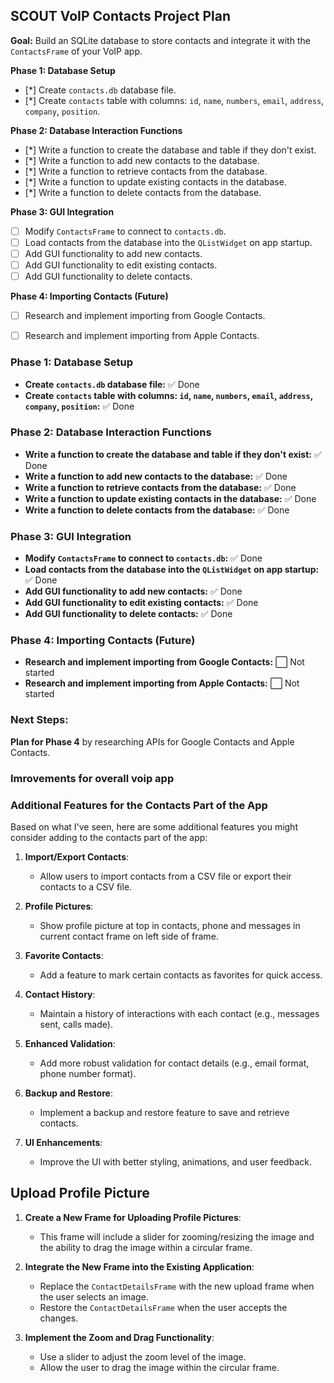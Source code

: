 ##  SCOUT VoIP Contacts Project Plan

**Goal:** Build an SQLite database to store contacts and integrate it with the `ContactsFrame` of your VoIP app.

**Phase 1: Database Setup**

-   [*] Create `contacts.db` database file.
-   [*] Create `contacts` table with columns: `id`, `name`, `numbers`, `email`, `address`, `company`, `position`.

**Phase 2: Database Interaction Functions**

-   [*] Write a function to create the database and table if they don't exist.
-   [*] Write a function to add new contacts to the database.
-   [*] Write a function to retrieve contacts from the database.
-   [*] Write a function to update existing contacts in the database.
-   [*] Write a function to delete contacts from the database.

**Phase 3: GUI Integration**

-   [ ] Modify `ContactsFrame` to connect to `contacts.db`.
-   [ ] Load contacts from the database into the `QListWidget` on app startup.
-   [ ] Add GUI functionality to add new contacts.
-   [ ] Add GUI functionality to edit existing contacts.
-   [ ] Add GUI functionality to delete contacts.

**Phase 4: Importing Contacts (Future)**

-   [ ] Research and implement importing from Google Contacts.
-   [ ] Research and implement importing from Apple Contacts.



### **Phase 1: Database Setup**
- **Create `contacts.db` database file:** ✅ Done
- **Create `contacts` table with columns: `id`, `name`, `numbers`, `email`, `address`, `company`, `position`:** ✅ Done

### **Phase 2: Database Interaction Functions**
- **Write a function to create the database and table if they don't exist:** ✅ Done
- **Write a function to add new contacts to the database:** ✅ Done
- **Write a function to retrieve contacts from the database:** ✅ Done
- **Write a function to update existing contacts in the database:** ✅ Done
- **Write a function to delete contacts from the database:** ✅ Done

### **Phase 3: GUI Integration**
- **Modify `ContactsFrame` to connect to `contacts.db`:** ✅ Done
- **Load contacts from the database into the `QListWidget` on app startup:** ✅ Done
- **Add GUI functionality to add new contacts:** ✅ Done
- **Add GUI functionality to edit existing contacts:** ✅ Done
- **Add GUI functionality to delete contacts:** ✅ Done

### **Phase 4: Importing Contacts (Future)**
- **Research and implement importing from Google Contacts:** ⬜ Not started
- **Research and implement importing from Apple Contacts:** ⬜ Not started

### **Next Steps:**
**Plan for Phase 4** by researching APIs for Google Contacts and Apple Contacts.


### Imrovements for overall voip app

### Additional Features for the Contacts Part of the App

Based on what I've seen, here are some additional features you might consider adding to the contacts part of the app:

1. **Import/Export Contacts**:
   - Allow users to import contacts from a CSV file or export their contacts to a CSV file.

2. **Profile Pictures**:
   - Show profile picture at top in contacts, phone and messages in current contact frame on left side of frame.

3. **Favorite Contacts**:
   - Add a feature to mark certain contacts as favorites for quick access.

4. **Contact History**:
   - Maintain a history of interactions with each contact (e.g., messages sent, calls made).

5. **Enhanced Validation**:
   - Add more robust validation for contact details (e.g., email format, phone number format).

6. **Backup and Restore**:
   - Implement a backup and restore feature to save and retrieve contacts.

7. **UI Enhancements**:
    - Improve the UI with better styling, animations, and user feedback.




## Upload Profile Picture

1. **Create a New Frame for Uploading Profile Pictures**:
   - This frame will include a slider for zooming/resizing the image and the ability to drag the image within a circular frame.

2. **Integrate the New Frame into the Existing Application**:
   - Replace the `ContactDetailsFrame` with the new upload frame when the user selects an image.
   - Restore the `ContactDetailsFrame` when the user accepts the changes.

3. **Implement the Zoom and Drag Functionality**:
   - Use a slider to adjust the zoom level of the image.
   - Allow the user to drag the image within the circular frame.
